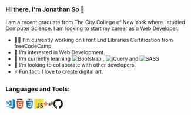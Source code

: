 ### Hi there, I'm Jonathan So 👋

I am a recent graduate from The City College of New York where I studied Computer Science. I am looking to start my career as a Web Developer. 

- 👨‍💻 I'm currently working on Front End Libraries Certification from freeCodeCamp
- 👀 I’m interested in Web Development.
- 🌱 I’m currently learning <img width="20px" alt="Bootstrap" src="https://img.shields.io/badge/bootstrap-%23563D7C.svg?style=for-the-badge&logo=bootstrap&logoColor=white"/> , <img width="20px" alt="jQuery" src="https://img.shields.io/badge/jquery-%230769AD.svg?style=for-the-badge&logo=jquery&logoColor=white"/> and <img width="20px" alt="SASS" src="https://img.shields.io/badge/SASS-hotpink.svg?style=for-the-badge&logo=SASS&logoColor=white"/>
- 💞️ I’m looking to collaborate with other developers.
- ⚡ Fun fact: I love to create digital art.

### Languages and Tools:

<img align="left" alt="Visual Studio Code" width="26px" src="https://raw.githubusercontent.com/github/explore/80688e429a7d4ef2fca1e82350fe8e3517d3494d/topics/visual-studio-code/visual-studio-code.png" />
<img align="left" width="26px" alt="HTML5" src="https://raw.githubusercontent.com/github/explore/5c058a388828bb5fde0bcafd4bc867b5bb3f26f3/topics/html/html.png"/> 
<img align="left" width="26px" alt="CSS" src="https://raw.githubusercontent.com/github/explore/5c058a388828bb5fde0bcafd4bc867b5bb3f26f3/topics/css/css.png"/> 
<img align="left" width="26px" alt="JavaScript" src="https://raw.githubusercontent.com/github/explore/80688e429a7d4ef2fca1e82350fe8e3517d3494d/topics/javascript/javascript.png"/> 
<img align="left" width="26px" alt="Git" src="https://raw.githubusercontent.com/github/explore/5c058a388828bb5fde0bcafd4bc867b5bb3f26f3/topics/git/git.png"/> 
<img align="left" alt="GitHub" width="26px" src="https://raw.githubusercontent.com/github/explore/78df643247d429f6cc873026c0622819ad797942/topics/github/github.png" />





<!---
Jonathan668/Jonathan668 is a ✨ special ✨ repository because its `README.md` (this file) appears on your GitHub profile.
You can click the Preview link to take a look at your changes.
--->
